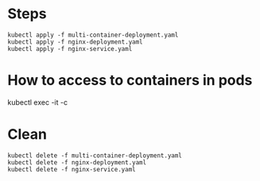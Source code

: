 

# Steps

```
kubectl apply -f multi-container-deployment.yaml
kubectl apply -f nginx-deployment.yaml
kubectl apply -f nginx-service.yaml
```

# How to access to containers in pods
kubectl exec -it <pod name> -c <cnotainer name>


# Clean
```
kubectl delete -f multi-container-deployment.yaml
kubectl delete -f nginx-deployment.yaml
kubectl delete -f nginx-service.yaml
```